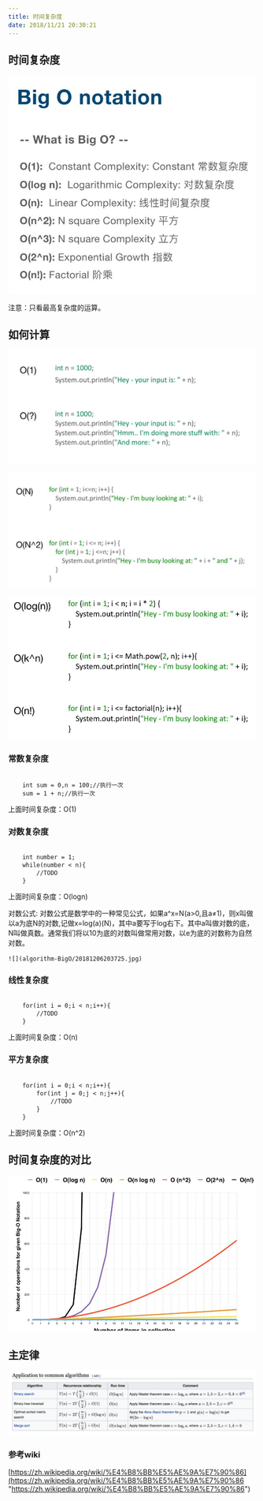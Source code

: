 ```yaml
---
title: 时间复杂度
date: 2018/11/21 20:30:21
---
```


## 时间复杂度 ##

![](algorithm-BigO/20181121200652.jpg)

<div class="tip">
注意：只看最高复杂度的运算。
</div>

## 如何计算 ##

![](algorithm-BigO/20181121200948.jpg)

![](algorithm-BigO/20181121201011.jpg)

![](algorithm-BigO/20181121201027.jpg)

### 常数复杂度 ###

```

	int sum = 0,n = 100;//执行一次
	sum = 1 + n;//执行一次
```
上面时间复杂度：O(1)

### 对数复杂度 ###

```

	int number = 1;
	while(number < n){
		//TODO	
	}
```
上面时间复杂度：O(logn)

<div class="tip">
	对数公式:
	对数公式是数学中的一种常见公式，如果a^x=N(a>0,且a≠1)，则x叫做以a为底N的对数,记做x=log(a)(N)，其中a要写于log右下。其中a叫做对数的底，N叫做真数。通常我们将以10为底的对数叫做常用对数，以e为底的对数称为自然对数。

	![](algorithm-BigO/20181206203725.jpg)
</div>

### 线性复杂度 ###

```

	for(int i = 0;i < n;i++){
		//TODO
	}
```
上面时间复杂度：O(n)

### 平方复杂度 ###

```

	for(int i = 0;i < n;i++){
		for(int j = 0;j < n;j++){
			//TODO
		}
	}
```
上面时间复杂度：O(n^2)

## 时间复杂度的对比 ##

![](algorithm-BigO/20181121201152.jpg)

## 主定律 ##

![](algorithm-BigO/20181121201353.jpg)



### 参考wiki ###

[https://zh.wikipedia.org/wiki/%E4%B8%BB%E5%AE%9A%E7%90%86](https://zh.wikipedia.org/wiki/%E4%B8%BB%E5%AE%9A%E7%90%86 "https://zh.wikipedia.org/wiki/%E4%B8%BB%E5%AE%9A%E7%90%86")